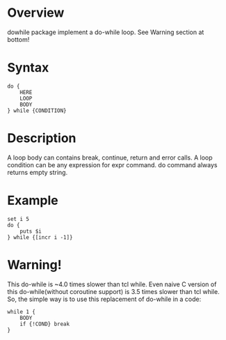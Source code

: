 Overview
========
dowhile package implement a do-while loop.
See Warning section at bottom!

Syntax
======

```
do {
	HERE
	LOOP
	BODY
} while {CONDITION}
```

Description
===========
A loop body can contains break, continue, return and error calls.
A loop condition can be any expression for expr command.
do command always returns empty string.

Example
=======

```
set i 5
do {
	puts $i
} while {[incr i -1]}
```

Warning!
========
This do-while is ~4.0 times slower than tcl while. Even naive C version of
this do-while(without coroutine support) is 3.5 times slower than tcl while.
So, the simple way is to use this replacement of do-while in a code:
```
while 1 {
	BODY
	if {!COND} break
}
```
